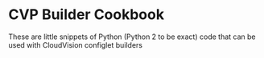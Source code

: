 # CVP Builder Cookbook

These are little snippets of Python (Python 2 to be exact) code that can be used with CloudVision configlet builders
